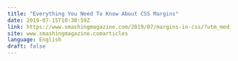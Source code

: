 ```yaml
---
title: "Everything You Need To Know About CSS Margins"
date: 2019-07-15T10:30:59Z
link: https://www.smashingmagazine.com/2019/07/margins-in-css/?utm_medium=RSS&utm_source=news.12bit.vn
site: www.smashingmagazine.comarticles
language: English
draft: false
---
```

